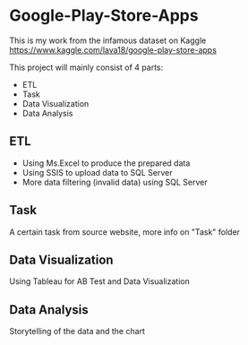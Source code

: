 # Google-Play-Store-Apps
This is my work from the infamous dataset on Kaggle https://www.kaggle.com/lava18/google-play-store-apps

This project will mainly consist of 4 parts:
- ETL
- Task
- Data Visualization
- Data Analysis

## ETL
- Using Ms.Excel to produce the prepared data
- Using SSIS to upload data to SQL Server
- More data filtering (invalid data) using SQL Server

## Task
A certain task from source website, more info on "Task" folder

## Data Visualization
Using Tableau for AB Test and Data Visualization

## Data Analysis
Storytelling of the data and the chart
